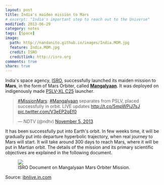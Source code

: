 ```yaml
---
layout: post
title: India's maiden mission to Mars
# excerpt: "India's important step to reach out to the Universe"
modified: 2013-06-29
category: notes
tags: [Space]
image:
  path: http://nandanito.github.io/images/India.MOM.jpg
  feature: India.MOM.jpg
  credit: ISRO
  creditlink: http://isro.org
comments: true
share: true
---
```


India's space agency, [ISRO](http://www.isro.org/), successfully launched its maiden mission to __Mars__, in the form of Mars Orbiter, called [__Mangalyaan__](http://en.wikipedia.org/wiki/Mangalyaan). It was deployed on indigenously made [PSLV-XL C25](http://en.wikipedia.org/wiki/Polar_Satellite_Launch_Vehicle) launcher.

<!--more-->

<div class="entry-media">
<blockquote class="twitter-tweet"><p><a href="https://twitter.com/search?q=%23MissionMars&amp;src=hash">#MissionMars</a>: <a href="https://twitter.com/search?q=%23Mangalyaan&amp;src=hash">#Mangalyaan</a> separates from PSLV, placed successfully in orbit. LIVE updates <a href="http://t.co/5mpWPiJ7sJ">http://t.co/5mpWPiJ7sJ</a> <a href="http://t.co/V3eEP2qEf0">pic.twitter.com/V3eEP2qEf0</a></p>&mdash; NDTV (@ndtv) <a href="https://twitter.com/ndtv/statuses/397663231478468609">November 5, 2013</a></blockquote>
<script async src="//platform.twitter.com/widgets.js" charset="utf-8"></script>
</div>

It has been successfully put into Earth's orbit. In few weeks time, it will be gradually put into departure hyperbolic trajectory, when real journey to Mars will start. It will take around 300 days to reach Mars, where it will be put in Martian orbit. The details of the mission and its primary scientific objectives are explained in the following document.

<figure>
    <a href="http://calculi.files.wordpress.com/2013/11/mars-isro-document.jpg"><img src="http://calculi.files.wordpress.com/2013/11/mars-isro-document-small.jpg"></a>
    <figcaption>ISRO Document on Mangalyaan Mars Orbiter Mission.</figcaption>
</figure>

Source: [ibnlive.in.com](http://ibnlive.in.com/news/indias-mars-orbiter-missions-littleknown-facts/432335-11.html "India's Mars Orbiter Mission's little-known facts")
